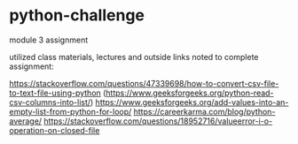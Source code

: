 # python-challenge
module 3 assignment 

utilized class materials, lectures and outside links noted to complete assignment:

https://stackoverflow.com/questions/47339698/how-to-convert-csv-file-to-text-file-using-python
(https://www.geeksforgeeks.org/python-read-csv-columns-into-list/)
https://www.geeksforgeeks.org/add-values-into-an-empty-list-from-python-for-loop/
https://careerkarma.com/blog/python-average/
https://stackoverflow.com/questions/18952716/valueerror-i-o-operation-on-closed-file

